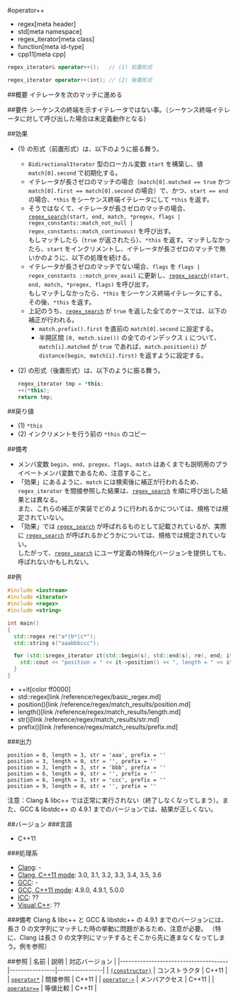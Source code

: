 #operator++
* regex[meta header]
* std[meta namespace]
* regex_iterator[meta class]
* function[meta id-type]
* cpp11[meta cpp]

```cpp
regex_iterator& operator++();   // (1) 前置形式

regex_iterator operator++(int); // (2) 後置形式
```

##概要
イテレータを次のマッチに進める


##要件
シーケンスの終端を示すイテレータではない事。（シーケンス終端イテレータに対して呼び出した場合は未定義動作となる）


##効果
- (1) の形式（前置形式）は、以下のように振る舞う。
    - `BidirectionalIterator` 型のローカル変数 `start` を構築し、値 `match[0].second` で初期化する。
    - イテレータが長さゼロのマッチの場合（`match[0].matched == true` かつ `match[0].first == match[0].second` の場合）で、かつ、`start == end` の場合、`*this` をシーケンス終端イテレータにして `*this` を返す。
    - そうではなくて、イテレータが長さゼロのマッチの場合、[`regex_search`](../regex_search.md)`(start, end, match, *pregex, flags | regex_constants::match_not_null | regex_constants::match_continuous)` を呼び出す。  
        もしマッチしたら（`true` が返されたら）、`*this` を返す。マッチしなかったら、`start` をインクリメントし、イテレータが長さゼロのマッチで無いかのように、以下の処理を続ける。
    - イテレータが長さゼロのマッチでない場合、`flags` を `flags | regex_constants ::match_prev_avail` に更新し、[`regex_search`](../regex_search.md)`(start, end, match, *pregex, flags)` を呼び出す。  
        もしマッチしなかったら、`*this` をシーケンス終端イテレータにする。その後、`*this` を返す。
    - 上記のうち、[`regex_search`](../regex_search.md) が `true` を返した全てのケースでは、以下の補正が行われる。
        - `match.prefix().first` を直前の `match[0].second` に設定する。
        - 半開区間 `[0, match.size())` の全てのインデックス `i` について、`match[i].matched` が `true` であれば、`match.position(i)` が `distance(begin, match[i].first)` を返すように設定する。
- (2) の形式（後置形式）は、以下のように振る舞う。

    ```cpp
    regex_iterator tmp = *this;
    ++(*this);
    return tmp;
    ```


##戻り値
- (1) `*this`
- (2) インクリメントを行う前の `*this` のコピー


##備考
- メンバ変数 `begin`、`end`、`pregex`、`flags`、`match` はあくまでも説明用のプライベートメンバ変数であるため、注意すること。
- 「効果」にあるように、`match` には検索後に補正が行われるため、`regex_iterator` を間接参照した結果は、[`regex_search`](../regex_search.md) を順に呼び出した結果とは異なる。  
    また、これらの補正が実装でどのように行われるかについては、規格では規定されていない。
- 「効果」では [`regex_search`](../regex_search.md) が呼ばれるものとして記載されているが、実際に [`regex_search`](../regex_search.md) が呼ばれるかどうかについては、規格では規定されていない。  
    したがって、[`regex_search`](../regex_search.md) にユーザ定義の特殊化バージョンを提供しても、呼ばれないかもしれない。


##例
```cpp
#include <iostream>
#include <iterator>
#include <regex>
#include <string>

int main()
{
  std::regex re("a*|b*|c*");
  std::string s("aaabbbccc");

  for (std::sregex_iterator it(std::begin(s), std::end(s), re), end; it != end; ++it) {
    std::cout << "position = " << it->position() << ", length = " << it->length() << ", str = '" << it->str() << "', prefix = '" << it->prefix() << '\'' << std::endl;
  }
}
```
* ++it[color ff0000]
* std::regex[link /reference/regex/basic_regex.md]
* position()[link /reference/regex/match_results/position.md]
* length()[link /reference/regex/match_results/length.md]
* str()[link /reference/regex/match_results/str.md]
* prefix()[link /reference/regex/match_results/prefix.md]

###出力
```
position = 0, length = 3, str = 'aaa', prefix = ''
position = 3, length = 0, str = '', prefix = ''
position = 3, length = 3, str = 'bbb', prefix = ''
position = 6, length = 0, str = '', prefix = ''
position = 6, length = 3, str = 'ccc', prefix = ''
position = 9, length = 0, str = '', prefix = ''
```

注意：Clang & libc++ では正常に実行されない（終了しなくなってしまう）。また、GCC & libstdc++ の 4.9.1 までのバージョンでは、結果が正しくない。


##バージョン
###言語
- C++11

###処理系
- [Clang](/implementation.md#clang): -
- [Clang, C++11 mode](/implementation.md#clang): 3.0, 3.1, 3.2, 3.3, 3.4, 3.5, 3.6
- [GCC](/implementation.md#gcc): -
- [GCC, C++11 mode](/implementation.md#gcc): 4.9.0, 4.9.1, 5.0.0
- [ICC](/implementation.md#icc): ??
- [Visual C++](/implementation.md#visual_cpp): ??

###備考
Clang & libc++ と GCC & libstdc++ の 4.9.1 までのバージョンには、長さ 0 の文字列にマッチした時の挙動に問題があるため、注意が必要。
（特に、Clang は長さ 0 の文字列にマッチするとそこから先に進まなくなってしまう。例を参照）


##参照
| 名前                                 | 説明           | 対応バージョン |
|--------------------------------------|----------------|----------------|
| [`(constructor)`](op_constructor.md) | コンストラクタ | C++11          |
| [`operator*`](op_deref.md)           | 間接参照       | C++11          |
| [`operator->`](op_arrow.md)          | メンバアクセス | C++11          |
| [`operator==`](op_equal.md)          | 等値比較       | C++11          |
